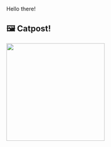 Hello there!



## 🖼️ Catpost!

<sub>
    <img src="https://cdn2.thecatapi.com/images/chc.gif" height="256">
</sub>

